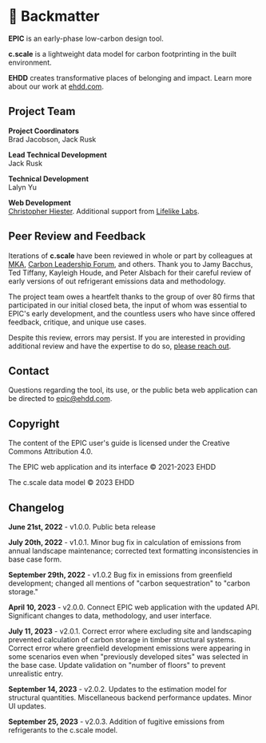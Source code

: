# 📃 Backmatter

**EPIC** is an early-phase low-carbon design tool.

**c.scale** is a lightweight data model for carbon footprinting in the built environment.

**EHDD** creates transformative places of belonging and impact. Learn more about our work at [ehdd.com](http://ehdd.com).

## Project Team

**Project Coordinators**\
Brad Jacobson, Jack Rusk

**Lead Technical Development**\
Jack Rusk

**Technical Development**\
Lalyn Yu

**Web Development**\
[Christopher Hiester](https://www.hiester.com/). Additional support from [Lifelike Labs](https://www.lifelikelabs.com/).

## **Peer Review and Feedback**

Iterations of **c.scale** have been reviewed in whole or part by colleagues at [MKA](https://www.mka.com/), [Carbon Leadership Forum](https://carbonleadershipforum.org/), and others. Thank you to Jamy Bacchus, Ted Tiffany, Kayleigh Houde, and Peter Alsbach for their careful review of early versions of out refrigerant emissions data and methodology.&#x20;

The project team owes a heartfelt thanks to the group of over 80 firms that participated in our initial closed beta, the input of whom was essential to EPIC's early development, and the countless users who have since offered feedback, critique, and unique use cases.

Despite this review, errors may persist. If you are interested in providing additional review and have the expertise to do so, [please reach out](mailto:epic@ehdd.com?subject=Review).&#x20;

## Contact

Questions regarding the tool, its use, or the public beta web application can be directed to [epic@ehdd.com](<mailto:epic@ehdd.com >).

## Copyright

The content of the EPIC user's guide is licensed under the Creative Commons Attribution 4.0.

The EPIC web application and its interface © 2021-2023 EHDD

The c.scale data model © 2023 EHDD

## Changelog

**June 21st, 2022** - v1.0.0. Public beta release

**July 20th, 2022** - v1.0.1. Minor bug fix in calculation of emissions from annual landscape maintenance; corrected text formatting inconsistencies in base case form.

**September 29th, 2022** - v1.0.2 Bug fix in emissions from greenfield development; changed all mentions of "carbon sequestration" to "carbon storage."

**April 10, 2023** - v2.0.0. Connect EPIC web application with the updated API. Significant changes to data, methodology, and user interface.&#x20;

**July 11, 2023** - v2.0.1. Correct error where excluding site and landscaping prevented calculation of carbon storage in timber structural systems. Correct error where greenfield development emissions were appearing in some scenarios even when "previously developed sites" was selected in the base case. Update validation on "number of floors" to prevent unrealistic entry.&#x20;

**September 14, 2023** - v2.0.2. Updates to the estimation model for structural quantities. Miscellaneous backend performance updates. Minor UI updates.&#x20;

**September 25, 2023** - v2.0.3. Addition of fugitive emissions from refrigerants to the c.scale model.&#x20;
